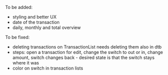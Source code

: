 To be added:
- styling and better UX
- date of the transaction
- daily, monthly and total overview

To be fixed:
- deleting transactions on TransactionList needs deleting them also in dtb
- steps: open a transaction for edit, change the switch to out or in, change amount, switch changes back - desired state is that the switch stays where it was
- color on switch in transaction lists
